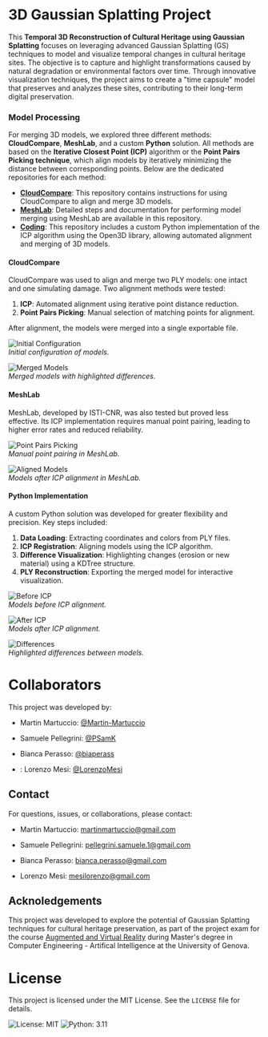 # 3D Gaussian Splatting Project
This **Temporal 3D Reconstruction of Cultural Heritage using Gaussian Splatting** focuses on leveraging advanced Gaussian Splatting (GS) techniques to model and visualize temporal changes in cultural heritage sites. The objective is to capture and highlight transformations caused by natural degradation or environmental factors over time. Through innovative visualization techniques, the project aims to create a "time capsule" model that preserves and analyzes these sites, contributing to their long-term digital preservation.

### Model Processing

For merging 3D models, we explored three different methods: **CloudCompare**, **MeshLab**, and a custom **Python** solution. All methods are based on the **Iterative Closest Point (ICP)** algorithm or the **Point Pairs Picking technique**, which align models by iteratively minimizing the distance between corresponding points. Below are the dedicated repositories for each method:
- [**CloudCompare**](https://github.com/LorenzoMesi/AVR-CloudCompare): This repository contains instructions for using CloudCompare to align and merge 3D models.
- [**MeshLab**](https://github.com/biaperass/ICP_Merging_Meshlab): Detailed steps and documentation for performing model merging using MeshLab are available in this repository.
- [**Coding**](https://github.com/Martin-Martuccio/ICP-Merging): This repository includes a custom Python implementation of the ICP algorithm using the Open3D library, allowing automated alignment and merging of 3D models.

#### CloudCompare
CloudCompare was used to align and merge two PLY models: one intact and one simulating damage. Two alignment methods were tested:
1. **ICP**: Automated alignment using iterative point distance reduction.
2. **Point Pairs Picking**: Manual selection of matching points for alignment.

After alignment, the models were merged into a single exportable file.

![Initial Configuration](docs/images/cloudcompare/statues_for_icp.jpg)  
*Initial configuration of models.*

![Merged Models](docs/images/cloudcompare/alignment_differences.jpg)  
*Merged models with highlighted differences.*

#### MeshLab
MeshLab, developed by ISTI-CNR, was also tested but proved less effective. Its ICP implementation requires manual point pairing, leading to higher error rates and reduced reliability.

![Point Pairs Picking](docs/images/meshlab/satiroebaccante_icp_meshlab.png)  
*Manual point pairing in MeshLab.*

![Aligned Models](docs/images/meshlab/satiroebaccante_merging_meshalb.png)  
*Models after ICP alignment in MeshLab.*

#### Python Implementation
A custom Python solution was developed for greater flexibility and precision. Key steps included:
1. **Data Loading**: Extracting coordinates and colors from PLY files.
2. **ICP Registration**: Aligning models using the ICP algorithm.
3. **Difference Visualization**: Highlighting changes (erosion or new material) using a KDTree structure.
4. **PLY Reconstruction**: Exporting the merged model for interactive visualization.

![Before ICP](docs/images/coding/Code_ICP_Before.png)  
*Models before ICP alignment.*

![After ICP](docs/images/coding/Code_ICP_After.png)  
*Models after ICP alignment.*

![Differences](docs/images/coding/Code_Broken3.png)  
*Highlighted differences between models.*

# Collaborators

This project was developed by:

- Martin Martuccio: [@Martin-Martuccio](https://github.com/Martin-Martuccio) 
  
- Samuele Pellegrini: [@PSamK](https://github.com/PSamK)
  
- Bianca Perasso: [@biaperass](https://github.com/biaperass)
  
- : Lorenzo Mesi: [@LorenzoMesi](https://github.com/LorenzoMesi) 
  
## Contact

For questions, issues, or collaborations, please contact:

- Martin Martuccio: [martinmartuccio@gmail.com](Martin:martinmartuccio@gmail.com)

- Samuele Pellegrini: [pellegrini.samuele.1@gmail.com](Samuele:pellegrini.samuele.1@gmail.com)

- Bianca Perasso: [bianca.perasso@gmail.com](Bianca:bianca.perasso@gmail.com)

- Lorenzo Mesi: [mesilorenzo@gmail.com](Lorenzo:mesilorenzo@gmail.com)

## Acknoledgements

This project was developed to explore the potential of Gaussian Splatting techniques for cultural heritage preservation, as part of the project exam for the course [Augmented and Virtual Reality](https://corsi.unige.it/off.f/2023/ins/66562) during Master's degree in Computer Engineering - Artifical Intelligence at the University of Genova.

# License

This project is licensed under the MIT License. See the `LICENSE` file for details.

![License: MIT](https://img.shields.io/badge/License-MIT-yellow.svg)
![Python: 3.11](https://img.shields.io/badge/Python-3.11-blue.svg)

